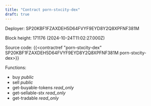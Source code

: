 ```yaml
---
title: "Contract porn-stxcity-dex"
draft: true
---
```

Deployer: SP20KBF1FZAXDEH5D64FVYF9EYD8Y2Q8XPFNF381M


 



Block height: 171176 (2024-10-24T11:02:27.000Z)

Source code: {{<contractref "porn-stxcity-dex" SP20KBF1FZAXDEH5D64FVYF9EYD8Y2Q8XPFNF381M porn-stxcity-dex>}}

Functions:

* buy _public_
* sell _public_
* get-buyable-tokens _read_only_
* get-sellable-stx _read_only_
* get-tradable _read_only_
